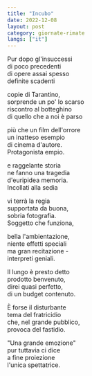 ```yaml
---
title: "Incubo"
date: 2022-12-08
layout: post
category: giornate-rimate
langs: ["it"]
---
```


Pur dopo gl'insuccessi<br>
di poco precedenti<br>
di opere assai spesso<br>
definite scadenti

copie di Tarantino,<br>
sorprende un po' lo scarso<br>
riscontro al botteghino<br>
di quello che a noi è parso

più che un film dell'orrore<br>
un inatteso esempio<br>
di cinema d'autore.<br>
Protagonista empio.

e raggelante storia<br>
ne fanno una tragedia<br>
d'euripidea memoria.<br>
Incollati alla sedia

vi terrà la regia<br>
supportata da buona,<br>
sobria fotografia.<br>
Soggetto che funziona,

bella l'ambientazione,<br>
niente effetti speciali<br>
ma gran recitazione -<br>
interpreti geniali.

Il lungo è presto detto<br>
prodotto benvenuto,<br>
direi quasi perfetto,<br>
di un budget contenuto.

È forse il disturbante<br>
tema del fratricidio<br>
che, nel grande pubblico,<br>
provoca del fastidio.

"Una grande emozione"<br>
pur tuttavia ci dice<br>
a fine proiezione<br>
l'unica spettatrice.
